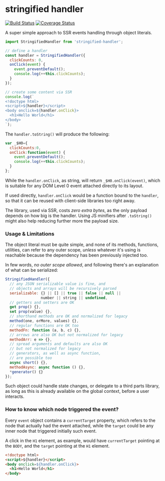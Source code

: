 # stringified handler

[![Build Status](https://travis-ci.com/WebReflection/stringified-handler.svg?branch=master)](https://travis-ci.com/WebReflection/stringified-handler) [![Coverage Status](https://coveralls.io/repos/github/WebReflection/stringified-handler/badge.svg?branch=master)](https://coveralls.io/github/WebReflection/stringified-handler?branch=master)

A super simple approach to SSR events handling through object literals.

```js
import StringifiedHandler from 'stringified-handler';

// define a handler
const handler = StringifiedHandler({
  clickCounts: 0,
  onClick(event) {
    event.preventDefault();
    console.log(++this.clickCounts);
  }
});

// create some content via SSR
console.log(`
<!doctype html>
<script>${handler}</script>
<body onclick=${handler.onClick}>
  <h1>Hello World</h1>
</body>
`);
```

The `handler.toString()` will produce the following:

```js
var _$H0={
  clickCounts:0,
  onClick:function(event) {
    event.preventDefault();
    console.log(++this.clickCounts);
  }
};
```

While the `handler.onClick`, as string, will return `_$H0.onClick(event)`, which is suitable for any DOM Level 0 event attached directly to its layout.

If used directly, `handler.onClick` would be a function bound to the `handler`, so that it can be reused with client-side libraries too right away.

The library, used via SSR, costs *zero extra bytes*, as the only payload depends on how big is the handler. Using JS minifiers after `.toString()` might also help reducing further more the payload size.



### Usage & Limitations

The object literal must be quite simple, and none of its methods, functions, utilities, can refer to any outer scope, *unless* whatever it's using is reachable because the dependency has been previously injected too.

In few words, *no outer scope allowed*, and following there's an explanation of what can be serialized:

```js
StringifiedHandler({
  // any JSON serializable value is fine, and
  // objects and arrays will be recursively parsed
  serializable: {} || [] || true || false || null ||
                number || string || undefined,
  // getters and setters are OK
  get prop() {},
  set prop(value) {},
  // shorthand methods are OK and normalized for legacy
  method(one, orMore, values) {},
  // regular functions are OK too
  methodFn: function (a, b, c) {},
  // arrows are also OK but not normalized for legacy
  methodArr: e => {},
  // spread arguments and defaults are also OK
  // but not normalized for legacy
  // generators, as well as async function,
  // are possible too
  async short() {},
  methodAsync: async function () {},
  *generator() {}
});
```

Such object could handle state changes, or delegate to a third parts library, as long as this is already available on the global context, before a user interacts.



### How to know which node triggered the event?

Every `event` object contains a `currentTarget` property, which refers to the node that actually had the event attached, while the `target` could be any inner node that triggered initially such event.

A click in the `H1` element, as example, would have `currentTarget` pointing at the `BODY`, and the `target` pointing at the `H1` element.

```html
<!doctype html>
<script>${handler}</script>
<body onclick=${handler.onClick}>
  <h1>Hello World</h1>
</body>
```

